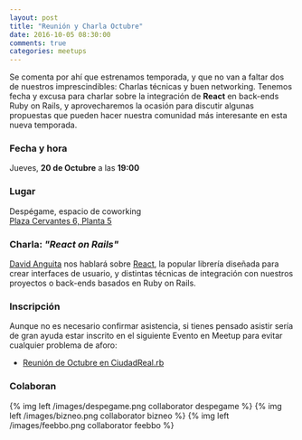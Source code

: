 ```yaml
---
layout: post
title: "Reunión y Charla Octubre"
date: 2016-10-05 08:30:00
comments: true
categories: meetups
---
```


Se comenta por ahí que estrenamos temporada, y que no van a faltar
dos de nuestros imprescindibles: Charlas técnicas y buen networking.
Tenemos fecha y excusa para charlar sobre la integración de **React**
en back-ends Ruby on Rails, y aprovecharemos la ocasión para discutir
algunas propuestas que pueden hacer nuestra comunidad más interesante en
esta nueva temporada.

### Fecha y hora

Jueves, **20 de Octubre** a las **19:00**

### Lugar

Despégame, espacio de coworking  
[Plaza Cervantes 6, Planta 5](https://goo.gl/maps/PgQ88oCgUW32)  

<!-- more -->

### Charla: *"React on Rails"*

[David Anguita](https://twitter.com/danguita) nos hablará sobre
[React](https://facebook.github.io/react/), la popular librería diseñada
para crear interfaces de usuario, y distintas técnicas de integración
con nuestros proyectos o back-ends basados en Ruby on Rails.

### Inscripción

Aunque no es necesario confirmar asistencia, si tienes pensado asistir
sería de gran ayuda estar inscrito en el siguiente Evento en Meetup para
evitar cualquier problema de aforo:

- [Reunión de Octubre en CiudadReal.rb](https://www.meetup.com/es/ciudadrealrb/events/234636688/)

### Colaboran

{% img left /images/despegame.png collaborator despegame %}
{% img left /images/bizneo.png collaborator bizneo %}
{% img left /images/feebbo.png collaborator feebbo %}
